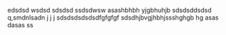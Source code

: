 edsdsd
wsdsd
sdsdsd
ssdsdwsw
asashbhbh
yjgbhuhjb
sdsdsddsdsd
q,smdnlsadn j j j
sdsdsdsdsdsdfgfgfgf
sdsdhjbvgjhbhjssshghgb hg 
asas
dasas
ss
